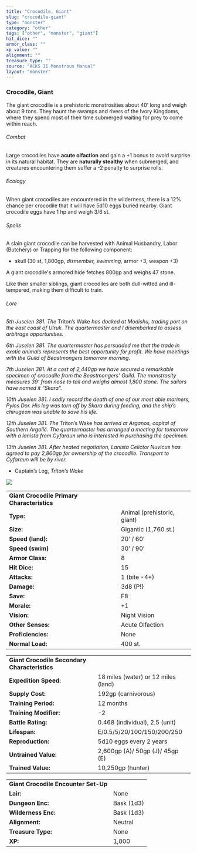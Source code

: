 ```yaml
---
title: "Crocodile, Giant"
slug: "crocodile-giant"
type: "monster"
category: "other"
tags: ["other", "monster", "giant"]
hit_dice: ""
armor_class: ""
xp_value: ""
alignment: ""
treasure_type: ""
source: "ACKS II Monstrous Manual"
layout: "monster"
---
```


### Crocodile, Giant

The giant crocodile is a prehistoric monstrosities about 40’ long and weigh about 9 tons. They
haunt the swamps and rivers of the Ivory Kingdoms, where they spend most of their time submerged
waiting for prey to come within reach.

###### Combat

Large crocodiles have **acute olfaction** and gain a +1 bonus to avoid surprise in its natural
habitat. They are **naturally stealthy** when submerged, and creatures encountering them suffer a -2
penalty to surprise rolls.

###### Ecology

When giant crocodiles are encountered in the wilderness, there is a 12% chance per crocodile that
it will have 5d10 eggs buried nearby. Giant crocodile eggs have 1 hp and weigh 3/6 st.

###### Spoils

A slain giant crocodile can be harvested with Animal Husbandry, Labor (Butchery) or Trapping for
the following component:

* skull (30 st, 1,800gp, *dismember, swimming,* armor +3, weapon +3)

A giant crocodile's armored hide fetches 800gp and weighs 47 stone.

Like their smaller siblings, giant crocodiles are both dull-witted and ill-tempered, making them
difficult to train.

###### Lore

*5th Juselen 381. The* Triton’s Wake *has docked at Modishu, trading port on the east coast of
Ulruk. The quartermaster and I disembarked to assess arbitrage opportunities.*

*6th Juselen 381. The quartermaster has persuaded me that the trade in exotic animals represents
the best opportunity for profit. We have meetings with the Guild of Beastmongers tomorrow morning.*

*7th Juselen 381. At a cost of 2,440gp we have secured a remarkable specimen of crocodile from the
Beastmongers’ Guild. The monstrosity measures 39’ from nose to tail and weighs almost 1,800 stone.
The sailors have named it “Skara”.*

*10th Juselen 381. I sadly record the death of one of our most able mariners, Pylos Dor. His leg
was torn off by Skara during feeding, and the ship’s chirugeon was unable to save his life.*

*12th Juselen 381. The* Triton’s Wake *has arrived at Arganos, capital of Southern Argollë. The
quartermaster has arranged a meeting for tomorrow with a lanista from Cyfaraun who is interested in
purchasing the specimen.*

*13th Juselen 381. After heated negotiation, Lanista Celictor Nuvicus has agreed to pay 2,860gp for
ownership of the crocodile. Transport to Cyfaraun will be by river.*

* Captain’s Log, *Triton’s Wake*

![](data:image/png;base64...)

|  |  |
| --- | --- |
| **Giant Crocodile Primary Characteristics** | |
| **Type:** | Animal (prehistoric, giant) |
| **Size:** | Gigantic (1,760 st.) |
| **Speed (land):** | 20’ / 60’ |
| **Speed (swim)** | 30’ / 90’ |
| **Armor Class:** | 8 |
| **Hit Dice:** | 15 |
| **Attacks:** | 1 (bite -4+) |
| **Damage:** | 3d8 {P!} |
| **Save:** | F8 |
| **Morale:** | +1 |
| **Vision:** | Night Vision |
| **Other Senses:** | Acute Olfaction |
| **Proficiencies:** | None |
| **Normal Load:** | 400 st. |

|  |  |
| --- | --- |
| **Giant Crocodile Secondary Characteristics** | |
| **Expedition Speed:** | 18 miles (water) or 12 miles (land) |
| **Supply Cost:** | 192gp (carnivorous) |
| **Training Period:** | 12 months |
| **Training Modifier:** | -2 |
| **Battle Rating:** | 0.468 (individual), 2.5 (unit) |
| **Lifespan:** | E/0.5/5/20/100/150/200/250 |
| **Reproduction:** | 5d10 eggs every 2 years |
| **Untrained Value:** | 2,600gp (A)/ 50gp (J)/ 45gp (E) |
| **Trained Value:** | 10,250gp (hunter) |

|  |  |
| --- | --- |
| **Giant Crocodile Encounter Set-Up** | |
| **Lair:** | None |
| **Dungeon Enc:** | Bask (1d3) |
| **Wilderness Enc:** | Bask (1d3) |
| **Alignment:** | Neutral |
| **Treasure Type:** | None |
| **XP:** | 1,800 |
